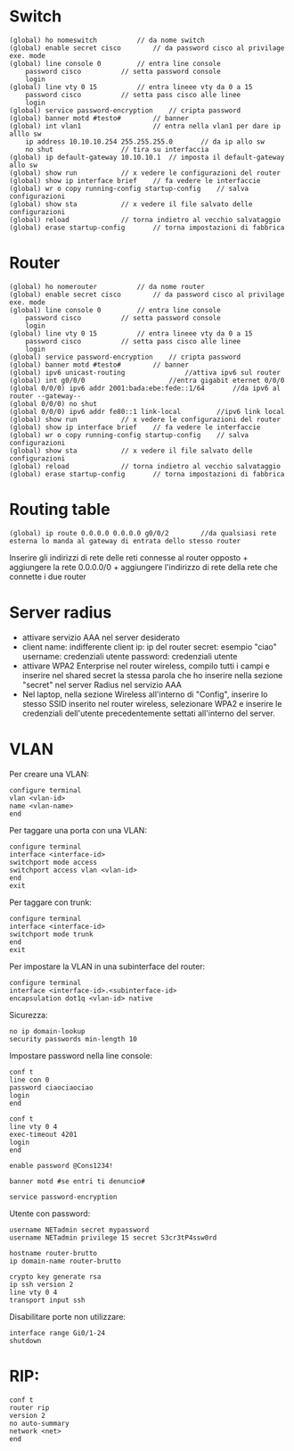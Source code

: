 # Switch

```
(global) ho nomeswitch   		// da nome switch
(global) enable secret cisco  		// da password cisco al privilage exe. mode
(global) line console 0			// entra line console
    password cisco			// setta password console
    login
(global) line vty 0 15			// entra lineee vty da 0 a 15
    password cisco			// setta pass cisco alle linee
    login
(global) service password-encryption    // cripta password
(global) banner motd #testo#		// banner
(global) int vlan1					// entra nella vlan1 per dare ip alllo sw
    ip address 10.10.10.254 255.255.255.0		// da ip allo sw
    no shut					// tira su interfaccia
(global) ip default-gateway 10.10.10.1 	// imposta il default-gateway allo sw
(global) show run			// x vedere le configurazioni del router
(global) show ip interface brief	// fa vedere le interfaccie
(global) wr o copy running-config startup-config	// salva configurazioni
(global) show sta			// x vedere il file salvato delle configurazioni
(global) reload				// torna indietro al vecchio salvataggio
(global) erase startup-config		// torna impostazioni di fabbrica
```

# Router

```
(global) ho nomerouter   		// da nome router
(global) enable secret cisco  		// da password cisco al privilage exe. mode
(global) line console 0			// entra line console
    password cisco			// setta password console
    login
(global) line vty 0 15			// entra lineee vty da 0 a 15
    password cisco			// setta pass cisco alle linee
    login
(global) service password-encryption    // cripta password
(global) banner motd #testo#		// banner
(global) ipv6 unicast-routing   			//attiva ipv6 sul router
(global) int g0/0/0   					//entra gigabit eternet 0/0/0
(global 0/0/0) ipv6 addr 2001:bada:ebe:fede::1/64   	//da ipv6 al router --gateway--
(global 0/0/0) no shut
(global 0/0/0) ipv6 addr fe80::1 link-local   		//ipv6 link local
(global) show run			// x vedere le configurazioni del router
(global) show ip interface brief	// fa vedere le interfaccie
(global) wr o copy running-config startup-config	// salva configurazioni
(global) show sta			// x vedere il file salvato delle configurazioni
(global) reload				// torna indietro al vecchio salvataggio
(global) erase startup-config		// torna impostazioni di fabbrica
```

# Routing table

```
(global) ip route 0.0.0.0 0.0.0.0 g0/0/2		//da qualsiasi rete esterna lo manda al gateway di entrata dello stesso router
```

Inserire gli indirizzi di rete delle reti connesse al router opposto + aggiungere la rete 0.0.0.0/0 + aggiungere l'indirizzo di rete della rete che connette i due router

# Server radius

- attivare servizio AAA nel server desiderato
- client name: indifferente
  client ip: ip del router
  secret: esempio "ciao"
  username: credenziali utente
  password: credenziali utente
- attivare WPA2 Enterprise nel router wireless, compilo tutti i campi e inserire nel shared secret la stessa parola che ho inserire nella sezione "secret"
  nel server Radius nel servizio AAA
- Nel laptop, nella sezione Wireless all'interno di "Config", inserire lo stesso SSID inserito nel router wireless,
  selezionare WPA2 e inserire le credenziali dell'utente precedentemente settati all'interno del server.

# VLAN

Per creare una VLAN:

```
configure terminal
vlan <vlan-id>
name <vlan-name>
end
```

Per taggare una porta con una VLAN:

```
configure terminal
interface <interface-id>
switchport mode access
switchport access vlan <vlan-id>
end
exit
```

Per taggare con trunk:

```
configure terminal
interface <interface-id>
switchport mode trunk
end
exit
```

Per impostare la VLAN in una subinterface del router:

```
configure terminal
interface <interface-id>.<subinterface-id>
encapsulation dot1q <vlan-id> native
```

Sicurezza:

```
no ip domain-lookup
security passwords min-length 10
```

Impostare password nella line console:

```
conf t
line con 0
password ciaociaociao
login
end
```

```
conf t
line vty 0 4
exec-timeout 4201
login
end
```

```
enable password @Cons1234!
```

```
banner motd #se entri ti denuncio#
```

```
service password-encryption
```

Utente con password:

```
username NETadmin secret mypassword
username NETadmin privilege 15 secret S3cr3tP4ssw0rd
```

```
hostname router-brutto
ip domain-name router-brutto

crypto key generate rsa
ip ssh version 2
line vty 0 4
transport input ssh
```

Disabilitare porte non utilizzare:

```
interface range Gi0/1-24
shutdown
```

# RIP:

```
conf t
router rip
version 2
no auto-summary
network <net>
end
```
